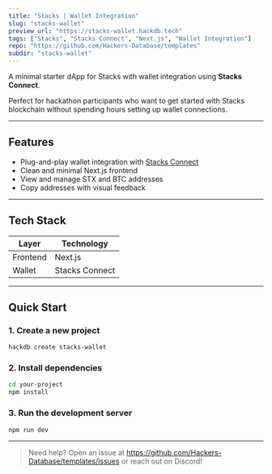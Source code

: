 ```yaml
---
title: "Stacks | Wallet Integration"
slug: "stacks-wallet"
preview_url: "https://stacks-wallet.hackdb.tech"
tags: ["Stacks", "Stacks Connect", "Next.js", "Wallet Integration"]
repo: "https://github.com/Hackers-Database/templates"
subdir: "stacks-wallet"
---
```


A minimal starter dApp for Stacks with wallet integration using **Stacks Connect**.

Perfect for hackathon participants who want to get started with Stacks blockchain without spending hours setting up wallet connections.

---

## Features

- Plug-and-play wallet integration with [Stacks Connect](https://github.com/hirosystems/connect)
- Clean and minimal Next.js frontend
- View and manage STX and BTC addresses
- Copy addresses with visual feedback

---

## Tech Stack

| Layer      | Technology     |
|------------|----------------|
| Frontend   | Next.js        |
| Wallet     | Stacks Connect |

---

## Quick Start

### 1. Create a new project
```bash
hackdb create stacks-wallet
```

### 2. Install dependencies
```bash
cd your-project  
npm install
```

### 3. Run the development server
```bash
npm run dev
```

---

> Need help? Open an issue at https://github.com/Hackers-Database/templates/issues or reach out on Discord! 
